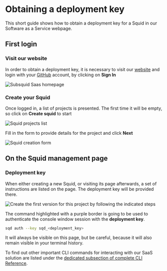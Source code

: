# Obtaining a deployment key

This short guide shows how to obtain a deployment key for a Squid in our Software as a Service webpage.

## First login

### Visit our website

In order to obtain a deployment key, it is necessary to visit our [website](https://app.subsquid.io) and login with your [GitHub](https://github.com) account, by clicking on **Sign In**

![Subsquid Saas homepage](</img/.gitbook/assets/subsquid-saas.png>)

### Create your Squid

Once logged in, a list of projects is presented. The first time it will be empty, so click on **Create squid** to start

![Squid projects list](</img/.gitbook/assets/subsquid-saas-1.png>)

Fill in the form to provide details for the project and click **Next**

![Squid creation form](</img/.gitbook/assets/subsquid-saas-2.png>)

## On the Squid management page

### Deployment key

When either creating a new Squid, or visiting its page afterwards, a set of instructions are listed on the page. The deployment key will be provided there.

![Create the first version for this project by following the indicated steps](</img/.gitbook/assets/SquidSaas-full.png>)

The command highlighted with a purple border is going to be used to authenticate the console window session with the **deployment key**.

```bash
sqd auth --key sqd_<deployment_key>
```

It will always be visible on this page, but be careful, because it will also remain visible in your terminal history.

To find out other important CLI commands for interacting with our SaaS solution are listed under the [dedicated subsection of complete CLI Reference](../../reference/squid-cli/#subcommands-for-squid-command).
